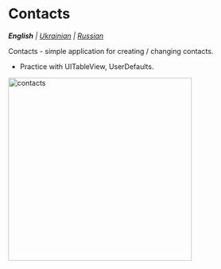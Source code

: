 # Contacts

_**English** | [Ukrainian](README.ua.md) | [Russian](README.ru.md)_

Contacts - simple application for creating / changing contacts.
* Practice with UITableView, UserDefaults.

<img width="369" alt="contacts" src="https://github.com/realeti/Contacts/assets/30148823/d1700d0a-6f0b-4d96-805d-46b753744039">
